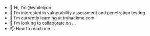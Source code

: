- 👋 Hi, I’m @whitelyon
- 👀 I’m interested in vulnerability assessment and penetration testing
- 🌱 I’m currently learning at tryhackme.com
- 💞️ I’m looking to collaborate on ...
- 📫 How to reach me ...

<!---
whitelyon/whitelyon is a ✨ special ✨ repository because its `README.md` (this file) appears on your GitHub profile.
You can click the Preview link to take a look at your changes.
--->
